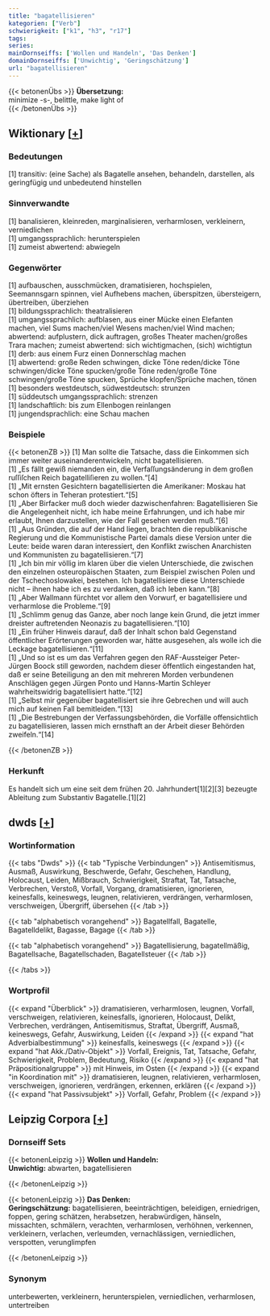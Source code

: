 ```yaml
---
title: "bagatellisieren"
kategorien: ["Verb"]
schwierigkeit: ["k1", "h3", "r17"]
tags:
series:
mainDornseiffs: ['Wollen und Handeln', 'Das Denken']
domainDornseiffs: ['Unwichtig', 'Geringschätzung']
url: "bagatellisieren"
---
```


{{< betonenÜbs >}}
**Übersetzung:**  
minimize -s-, belittle, make light of  
{{< /betonenÜbs >}}

## Wiktionary [[+](https://de.wiktionary.org/wiki/bagatellisieren)]

### Bedeutungen
[1] transitiv: (eine Sache) als Bagatelle ansehen, behandeln, darstellen, als geringfügig und unbedeutend hinstellen  

### Sinnverwandte
[1] banalisieren, kleinreden, marginalisieren, verharmlosen, verkleinern, verniedlichen  
[1] umgangssprachlich: herunterspielen  
[1] zumeist abwertend: abwiegeln  

### Gegenwörter
[1] aufbauschen, ausschmücken, dramatisieren, hochspielen, Seemannsgarn spinnen, viel Aufhebens machen, überspitzen, übersteigern, übertreiben, überziehen  
[1] bildungssprachlich: theatralisieren  
[1] umgangssprachlich: aufblasen, aus einer Mücke einen Elefanten machen, viel Sums machen/viel Wesens machen/viel Wind machen; abwertend: aufplustern, dick auftragen, großes Theater machen/großes Trara machen; zumeist abwertend: sich wichtigmachen, (sich) wichtigtun  
[1] derb: aus einem Furz einen Donnerschlag machen  
[1] abwertend: große Reden schwingen, dicke Töne reden/dicke Töne schwingen/dicke Töne spucken/große Töne reden/große Töne schwingen/große Töne spucken, Sprüche klopfen/Sprüche machen, tönen  
[1] besonders westdeutsch, südwestdeutsch: strunzen  
[1] süddeutsch umgangssprachlich: strenzen  
[1] landschaftlich: bis zum Ellenbogen reinlangen  
[1] jungendsprachlich: eine Schau machen  

### Beispiele
{{< betonenZB >}}
[1] Man sollte die Tatsache, dass die Einkommen sich immer weiter auseinanderentwickeln, nicht bagatellisieren.  
[1] „Es fällt gewiß niemanden ein, die Verfaſſungsänderung in dem großen ruſſiſchen Reich bagatelliſieren zu wollen.“[4]  
[1] „Mit ernsten Gesichtern bagatellisierten die Amerikaner: Moskau hat schon öfters in Teheran protestiert.“[5]  
[1] „Aber Birfacker muß doch wieder dazwischenfahren: Bagatellisieren Sie die Angelegenheit nicht, ich habe meine Erfahrungen, und ich habe mir erlaubt, Ihnen darzustellen, wie der Fall gesehen werden muß.“[6]  
[1] „Aus Gründen, die auf der Hand liegen, brachten die republikanische Regierung und die Kommunistische Partei damals diese Version unter die Leute: beide waren daran interessiert, den Konflikt zwischen Anarchisten und Kommunisten zu bagatellisieren.“[7]  
[1] „Ich bin mir völlig im klaren über die vielen Unterschiede, die zwischen den einzelnen osteuropäischen Staaten, zum Beispiel zwischen Polen und der Tschechoslowakei, bestehen. Ich bagatellisiere diese Unterschiede nicht – ihnen habe ich es zu verdanken, daß ich leben kann.“[8]  
[1] „Aber Wallmann fürchtet vor allem den Vorwurf, er bagatellisiere und verharmlose die Probleme.“[9]  
[1] „Schlimm genug das Ganze, aber noch lange kein Grund, die jetzt immer dreister auftretenden Neonazis zu bagatellisieren.“[10]  
[1] „Ein früher Hinweis darauf, daß der Inhalt schon bald Gegenstand öffentlicher Erörterungen geworden war, hätte ausgesehen, als wolle ich die Leckage bagatellisieren.“[11]  
[1] „Und so ist es um das Verfahren gegen den RAF-Aussteiger Peter-Jürgen Boock still geworden, nachdem dieser öffentlich eingestanden hat, daß er seine Beteiligung an den mit mehreren Morden verbundenen Anschlägen gegen Jürgen Ponto und Hanns-Martin Schleyer wahrheitswidrig bagatellisiert hatte.“[12]  
[1] „Selbst mir gegenüber bagatellisiert sie ihre Gebrechen und will auch mich auf keinen Fall bemitleiden.“[13]  
[1] „Die Bestrebungen der Verfassungsbehörden, die Vorfälle offensichtlich zu bagatellisieren, lassen mich ernsthaft an der Arbeit dieser Behörden zweifeln.“[14]  

{{< /betonenZB >}}
### Herkunft
Es handelt sich um eine seit dem frühen 20. Jahrhundert[1][2][3] bezeugte Ableitung zum Substantiv Bagatelle.[1][2]  



## dwds [[+](https://www.dwds.de/wb/bagatellisieren)]

### Wortinformation
{{< tabs "Dwds" >}}
{{< tab "Typische Verbindungen" >}}
Antisemitismus, Ausmaß, Auswirkung, Beschwerde, Gefahr, Geschehen, Handlung, Holocaust, Leiden, Mißbrauch, Schwierigkeit, Straftat, Tat, Tatsache, Verbrechen, Verstoß, Vorfall, Vorgang, dramatisieren, ignorieren, keinesfalls, keineswegs, leugnen, relativieren, verdrängen, verharmlosen, verschweigen, Übergriff, übersehen
{{< /tab >}}

{{< tab "alphabetisch vorangehend" >}}
Bagatellfall, Bagatelle, Bagatelldelikt, Bagasse, Bagage
{{< /tab >}}

{{< tab "alphabetisch vorangehend" >}}
Bagatellisierung, bagatellmäßig, Bagatellsache, Bagatellschaden, Bagatellsteuer
{{< /tab >}}

{{< /tabs >}}

### Wortprofil
{{< expand "Überblick" >}} dramatisieren, verharmlosen, leugnen, Vorfall, verschweigen, relativieren, keinesfalls, ignorieren, Holocaust, Delikt, Verbrechen, verdrängen, Antisemitismus, Straftat, Übergriff, Ausmaß, keineswegs, Gefahr, Auswirkung, Leiden {{< /expand >}}
{{< expand "hat Adverbialbestimmung" >}} keinesfalls, keineswegs {{< /expand >}}
{{< expand "hat Akk./Dativ-Objekt" >}} Vorfall, Ereignis, Tat, Tatsache, Gefahr, Schwierigkeit, Problem, Bedeutung, Risiko {{< /expand >}}
{{< expand "hat Präpositionalgruppe" >}} mit Hinweis, im Osten {{< /expand >}}
{{< expand "in Koordination mit" >}} dramatisieren, leugnen, relativieren, verharmlosen, verschweigen, ignorieren, verdrängen, erkennen, erklären {{< /expand >}}
{{< expand "hat Passivsubjekt" >}} Vorfall, Gefahr, Problem {{< /expand >}}

## Leipzig Corpora [[+](https://corpora.uni-leipzig.de/en/res?word=bagatellisieren&corpusId=deu_newscrawl-public_2018)]

### Dornseiff Sets
{{< betonenLeipzig >}}
**Wollen und Handeln:**  
**Unwichtig:** abwarten, bagatellisieren  

{{< /betonenLeipzig >}}


{{< betonenLeipzig >}}
**Das Denken:**  
**Geringschätzung:** bagatellisieren, beeinträchtigen, beleidigen, erniedrigen, foppen, gering schätzen, herabsetzen, herabwürdigen, hänseln, missachten, schmälern, verachten, verharmlosen, verhöhnen, verkennen, verkleinern, verlachen, verleumden, vernachlässigen, verniedlichen, verspotten, verunglimpfen  

{{< /betonenLeipzig >}}

### Synonym
unterbewerten, verkleinern, herunterspielen, verniedlichen, verharmlosen, untertreiben

